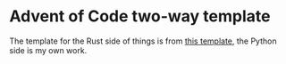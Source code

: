 # Advent of Code two-way template
The template for the Rust side of things is from [this template](https://github.com/agubelu/AoC-rust-template/tree/master), the Python side is my own work.